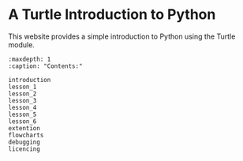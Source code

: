 # A Turtle Introduction to Python

This website provides a simple introduction to Python using the Turtle module.

```{toctree}
:maxdepth: 1
:caption: "Contents:"

introduction
lesson_1
lesson_2
lesson_3
lesson_4
lesson_5
lesson_6
extention
flowcharts
debugging
licencing
```